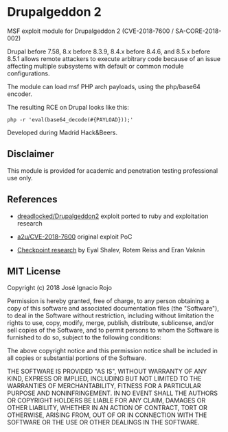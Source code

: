 # Drupalgeddon 2

MSF exploit module for Drupalgeddon 2 (CVE-2018-7600 / SA-CORE-2018-002)

Drupal before 7.58, 8.x before 8.3.9, 8.4.x before 8.4.6, and 8.5.x before 8.5.1 allows remote attackers to execute arbitrary code because of an issue affecting multiple subsystems with default or common module configurations.

The module can load msf PHP arch payloads, using the php/base64 encoder.

The resulting RCE on Drupal looks like this:

```
php -r 'eval(base64_decode(#{PAYLOAD}));'
```

Developed during Madrid Hack&Beers.

## Disclaimer

This module is provided for academic and penetration testing professional use only.

## References

* [dreadlocked/Drupalgeddon2](https://github.com/dreadlocked/Drupalgeddon2) exploit ported to ruby and exploitation research

* [a2u/CVE-2018-7600](https://github.com/a2u/CVE-2018-7600) original exploit PoC

* [Checkpoint research](https://research.checkpoint.com/uncovering-drupalgeddon-2/) by Eyal Shalev, Rotem Reiss and Eran Vaknin

## MIT License

Copyright (c) 2018 José Ignacio Rojo

Permission is hereby granted, free of charge, to any person obtaining a copy of this software and associated documentation files (the "Software"), to deal in the Software without restriction, including without limitation the rights to use, copy, modify, merge, publish, distribute, sublicense, and/or sell copies of the Software, and to permit persons to whom the Software is furnished to do so, subject to the following conditions:

The above copyright notice and this permission notice shall be included in all copies or substantial portions of the Software.

THE SOFTWARE IS PROVIDED "AS IS", WITHOUT WARRANTY OF ANY KIND, EXPRESS OR IMPLIED, INCLUDING BUT NOT LIMITED TO THE WARRANTIES OF MERCHANTABILITY, FITNESS FOR A PARTICULAR PURPOSE AND NONINFRINGEMENT. IN NO EVENT SHALL THE AUTHORS OR COPYRIGHT HOLDERS BE LIABLE FOR ANY CLAIM, DAMAGES OR OTHER LIABILITY, WHETHER IN AN ACTION OF CONTRACT, TORT OR OTHERWISE, ARISING FROM, OUT OF OR IN CONNECTION WITH THE SOFTWARE OR THE USE OR OTHER DEALINGS IN THE SOFTWARE.
